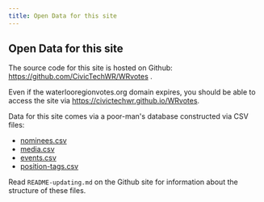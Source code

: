 ```yaml
---
title: Open Data for this site
---
```


## Open Data for this site

The source code for this site is hosted on Github:
<https://github.com/CivicTechWR/WRvotes> . 

Even if the waterlooregionvotes.org domain expires, you should be able
to access the site via <https://civictechwr.github.io/WRvotes>.

Data for this site comes via a poor-man's database constructed via CSV
files: 

- [nominees.csv](https://github.com/CivicTechWR/WRvotes/blob/master/docs/_data/sync/nominees.csv)
- [media.csv](https://github.com/CivicTechWR/WRvotes/blob/master/docs/_data/sync/media.csv)
- [events.csv](https://github.com/CivicTechWR/WRvotes/blob/master/docs/_data/sync/events.csv)
- [position-tags.csv](https://github.com/CivicTechWR/WRvotes/blob/master/docs/_data/internal/position-tags.csv)

Read `README-updating.md` on the Github site for information about the
structure of these files. 
